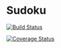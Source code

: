 # Sudoku

[![Build Status](https://travis-ci.org/DanielBalda/Sudoku.svg?branch=master)](https://travis-ci.org/DanielBalda/Sudoku)

[![Coverage Status](https://coveralls.io/repos/github/DanielBalda/Sudoku/badge.svg?branch=master)](https://coveralls.io/github/DanielBalda/Sudoku?branch=master)
